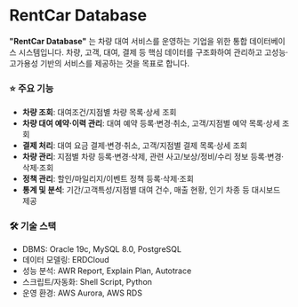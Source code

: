 # RentCar Database

**"RentCar Database"** 는 차량 대여 서비스를 운영하는 기업을 위한 통합 데이터베이스 시스템입니다.
차량, 고객, 대여, 결제 등 핵심 데이터를 구조화하여 관리하고 고성능·고가용성 기반의 서비스를 제공하는 것을 목표로 합니다.

### ⭐️ 주요 기능
- **차량 조회**: 대여조건/지점별 차량 목록·상세 조회
- **차량 대여 예약·이력 관리**: 대여 예약 등록·변경·취소, 고객/지점별 예약 목록·상세 조회
- **결제 처리**: 대여 요금 결제·변경·취소, 고객/지점별 결제 목록·상세 조회
- **차량 관리**: 지점별 차량 등록·변경·삭제, 관련 사고/보상/정비/수리 정보 등록·변경·삭제·조회
- **정책 관리**: 할인/마일리지/이벤트 정책 등록·삭제·조회
- **통계 및 분석**: 기간/고객특성/지점별 대여 건수, 매출 현황, 인기 차종 등 대시보드 제공

### 🛠️ 기술 스택
- DBMS: Oracle 19c, MySQL 8.0, PostgreSQL
- 데이터 모델링: ERDCloud
- 성능 분석: AWR Report, Explain Plan, Autotrace
- 스크립트/자동화: Shell Script, Python
- 운영 환경: AWS Aurora, AWS RDS